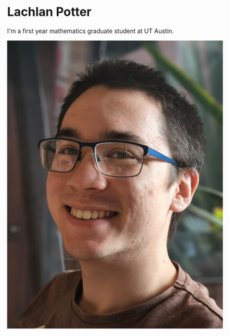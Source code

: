 # Lachlan Potter

I'm a first year mathematics graduate student at UT Austin.


![picture of me](/docs/assets/images/headshot_photo.JPG)
